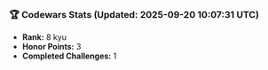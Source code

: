 ### 🏆 Codewars Stats (Updated: 2025-09-20 10:07:31 UTC)

- **Rank:** 8 kyu
- **Honor Points:** 3
- **Completed Challenges:** 1
